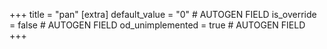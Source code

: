+++
title = "pan"
[extra]
default_value = "0" # AUTOGEN FIELD
is_override = false # AUTOGEN FIELD
od_unimplemented = true # AUTOGEN FIELD
+++